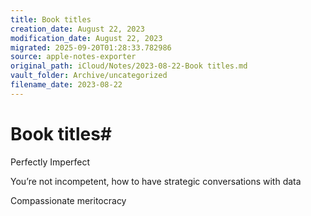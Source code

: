 ```yaml
---
title: Book titles
creation_date: August 22, 2023
modification_date: August 22, 2023
migrated: 2025-09-20T01:28:33.782986
source: apple-notes-exporter
original_path: iCloud/Notes/2023-08-22-Book titles.md
vault_folder: Archive/uncategorized
filename_date: 2023-08-22
---
```



# Book titles# 

Perfectly Imperfect 

You’re not incompetent, how to have strategic conversations with data 

Compassionate meritocracy 
